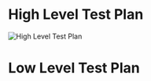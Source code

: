 # High Level Test Plan
![High Level Test Plan](https://user-images.githubusercontent.com/98877997/153698894-df971997-93d8-4d84-ac01-08fca050c5ec.jpg)
# Low Level Test Plan
